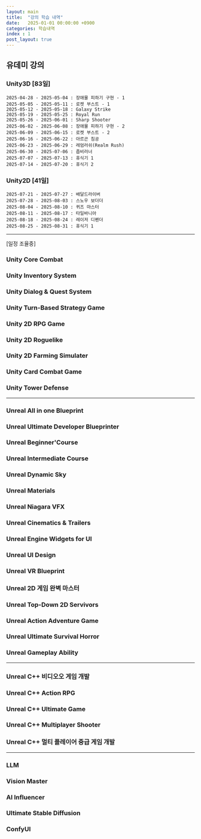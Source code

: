```yaml
---
layout: main  
title:  "강의 학습 내역"
date:   2025-01-01 00:00:00 +0900
categories: 학습내역
index : 1
post_layout: true
---
```



## 유데미 강의

### Unity3D [83일]

`2025-04-28 - 2025-05-04 : 장애물 피하기 구현 - 1`   
`2025-05-05 - 2025-05-11 : 로켓 부스트 - 1`   
`2025-05-12 - 2025-05-18 : Galaxy Strike`   
`2025-05-19 - 2025-05-25 : Royal Run`   
`2025-05-26 - 2025-06-01 : Sharp Shooter`   
`2025-06-02 - 2025-06-08 : 장애물 피하기 구현 - 2`   
`2025-06-09 - 2025-06-15 : 로켓 부스트 - 2`   
`2025-06-16 - 2025-06-22 : 아르곤 침공`   
`2025-06-23 - 2025-06-29 : 레엄러쉬(Realm Rush)`   
`2025-06-30 - 2025-07-06 : 좁비러너`   
`2025-07-07 - 2025-07-13 : 휴식기 1`   
`2025-07-14 - 2025-07-20 : 휴식기 2`   

### Unity2D [41일]

`2025-07-21 - 2025-07-27 : 배달드라이버`   
`2025-07-28 - 2025-08-03 : 스노우 보더더`   
`2025-08-04 - 2025-08-10 : 퀴즈 마스터`   
`2025-08-11 - 2025-08-17 : 타일바니아`   
`2025-08-18 - 2025-08-24 : 레이저 디펜더`   
`2025-08-25 - 2025-08-31 : 휴식기 1`   

--- 

[일정 조율중]

### Unity Core Combat

### Unity Inventory System

### Unity Dialog & Quest System

### Unity Turn-Based Strategy Game

### Unity 2D RPG Game 

### Unity 2D Roguelike 

### Unity 2D Farming Simulater

### Unity Card Combat Game

### Unity Tower Defense

---

### Unreal All in one Blueprint

### Unreal Ultimate Developer Blueprinter

### Unreal Beginner'Course

### Unreal Intermediate Course

### Unreal Dynamic Sky

### Unreal Materials 

### Unreal Niagara VFX

### Unreal Cinematics & Trailers

### Unreal Engine Widgets for UI

### Unreal UI Design

### Unreal VR Blueprint

### Unreal 2D 게임 완벽 마스터

### Unreal Top-Down 2D Servivors

### Unreal Action Adventure Game

### Unreal Ultimate Survival Horror

### Unreal Gameplay Ability 

---

### Unreal C++ 비디오오 게임 개발

### Unreal C++ Action RPG 

### Unreal C++ Ultimate Game

### Unreal C++ Multiplayer Shooter

### Unreal C++ 멀티 플레이어 중급 게임 개발

---

### LLM

### Vision Master

### AI Influencer

### Ultimate Stable Diffusion

### ConfyUI
